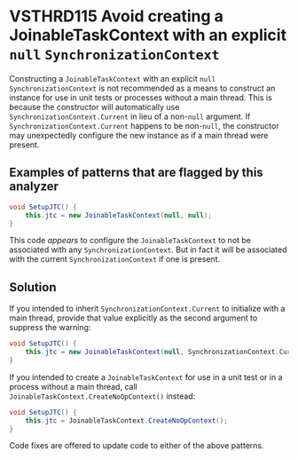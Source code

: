 # VSTHRD115 Avoid creating a JoinableTaskContext with an explicit `null` `SynchronizationContext`

Constructing a `JoinableTaskContext` with an explicit `null` `SynchronizationContext` is not recommended as a means to construct an instance for use in unit tests or processes without a main thread.
This is because the constructor will automatically use `SynchronizationContext.Current` in lieu of a non-`null` argument.
If `SynchronizationContext.Current` happens to be non-`null`, the constructor may unexpectedly configure the new instance as if a main thread were present.

## Examples of patterns that are flagged by this analyzer

```csharp
void SetupJTC() {
    this.jtc = new JoinableTaskContext(null, null);
}
```

This code *appears* to configure the `JoinableTaskContext` to not be associated with any `SynchronizationContext`.
But in fact it will be associated with the current `SynchronizationContext` if one is present.

## Solution

If you intended to inherit `SynchronizationContext.Current` to initialize with a main thread,
provide that value explicitly as the second argument to suppress the warning:

```cs
void SetupJTC() {
    this.jtc = new JoinableTaskContext(null, SynchronizationContext.Current);
}
```

If you intended to create a `JoinableTaskContext` for use in a unit test or in a process without a main thread,
call `JoinableTaskContext.CreateNoOpContext()` instead:

```cs
void SetupJTC() {
    this.jtc = JoinableTaskContext.CreateNoOpContext();
}
```

Code fixes are offered to update code to either of the above patterns.
